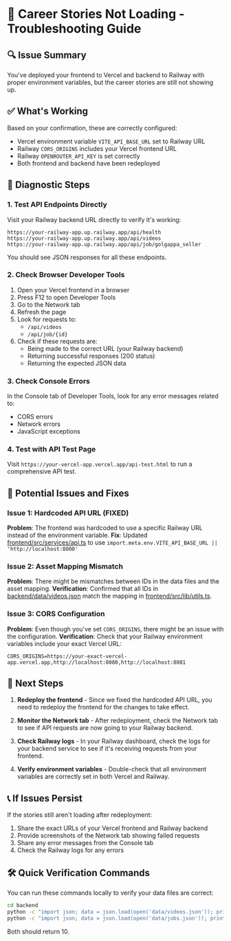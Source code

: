 # 🚨 Career Stories Not Loading - Troubleshooting Guide

## 🔍 Issue Summary

You've deployed your frontend to Vercel and backend to Railway with proper environment variables, but the career stories are still not showing up.

## ✅ What's Working

Based on your confirmation, these are correctly configured:
- Vercel environment variable `VITE_API_BASE_URL` set to Railway URL
- Railway `CORS_ORIGINS` includes your Vercel frontend URL
- Railway `OPENROUTER_API_KEY` is set correctly
- Both frontend and backend have been redeployed

## 🧪 Diagnostic Steps

### 1. Test API Endpoints Directly

Visit your Railway backend URL directly to verify it's working:
```
https://your-railway-app.up.railway.app/api/health
https://your-railway-app.up.railway.app/api/videos
https://your-railway-app.up.railway.app/api/job/golgappa_seller
```

You should see JSON responses for all these endpoints.

### 2. Check Browser Developer Tools

1. Open your Vercel frontend in a browser
2. Press F12 to open Developer Tools
3. Go to the Network tab
4. Refresh the page
5. Look for requests to:
   - `/api/videos` 
   - `/api/job/{id}`
6. Check if these requests are:
   - Being made to the correct URL (your Railway backend)
   - Returning successful responses (200 status)
   - Returning the expected JSON data

### 3. Check Console Errors

In the Console tab of Developer Tools, look for any error messages related to:
- CORS errors
- Network errors
- JavaScript exceptions

### 4. Test with API Test Page

Visit `https://your-vercel-app.vercel.app/api-test.html` to run a comprehensive API test.

## 🔧 Potential Issues and Fixes

### Issue 1: Hardcoded API URL (FIXED)
**Problem**: The frontend was hardcoded to use a specific Railway URL instead of the environment variable.
**Fix**: Updated [frontend/src/services/api.ts](file:///d:/career-nirvana/frontend/src/services/api.ts) to use `import.meta.env.VITE_API_BASE_URL || 'http://localhost:8000'`

### Issue 2: Asset Mapping Mismatch
**Problem**: There might be mismatches between IDs in the data files and the asset mapping.
**Verification**: Confirmed that all IDs in [backend/data/videos.json](file:///d:/career-nirvana/backend/data/videos.json) match the mapping in [frontend/src/lib/utils.ts](file:///d:/career-nirvana/frontend/src/lib/utils.ts).

### Issue 3: CORS Configuration
**Problem**: Even though you've set `CORS_ORIGINS`, there might be an issue with the configuration.
**Verification**: Check that your Railway environment variables include your exact Vercel URL:
```
CORS_ORIGINS=https://your-exact-vercel-app.vercel.app,http://localhost:8080,http://localhost:8081
```

## 🚀 Next Steps

1. **Redeploy the frontend** - Since we fixed the hardcoded API URL, you need to redeploy the frontend for the changes to take effect.

2. **Monitor the Network tab** - After redeployment, check the Network tab to see if API requests are now going to your Railway backend.

3. **Check Railway logs** - In your Railway dashboard, check the logs for your backend service to see if it's receiving requests from your frontend.

4. **Verify environment variables** - Double-check that all environment variables are correctly set in both Vercel and Railway.

## 📞 If Issues Persist

If the stories still aren't loading after redeployment:

1. Share the exact URLs of your Vercel frontend and Railway backend
2. Provide screenshots of the Network tab showing failed requests
3. Share any error messages from the Console tab
4. Check the Railway logs for any errors

## 🛠️ Quick Verification Commands

You can run these commands locally to verify your data files are correct:

```bash
cd backend
python -c "import json; data = json.load(open('data/videos.json')); print('Videos count:', len(data))"
python -c "import json; data = json.load(open('data/jobs.json')); print('Jobs count:', len(data))"
```

Both should return 10.